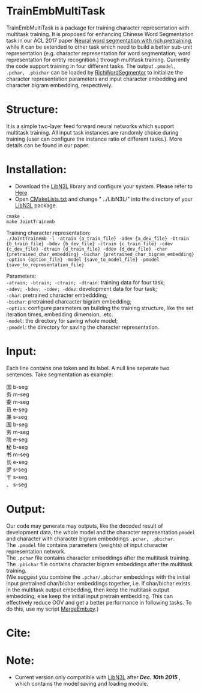 
TrainEmbMultiTask
======
TrainEmbMultiTask is a package for training character representation with multitask training. It is proposed for enhancing Chinese Word Segmentation task in our ACL 2017 paper [Neural word segmentation with rich pretraining](insert_paper_link), while it can be extended to other task which need to build a better sub-unit representation (e.g. character representation for word segmentation; word representation for entity recognition.) through multitask training. Currently the code support training in four different tasks. The output `.pmodel, .pchar, .pbichar` can be loaded by [RichWordSegmentor](https://github.com/jiesutd/RichWordSegmentor) to initialize the character representation parameters and input character embedding and character bigram embedding, respectively.

Structure:
=====
It is a simple two-layer feed forward neural networks which support multitask training. All input task instances are randomly choice during training (user can configure the instance ratio of different tasks.). More details can be found in our paper.


Installation:
======
* Download the [LibN3L](https://github.com/SUTDNLP/LibN3L) library and configure your system. Please refer to [Here](https://github.com/SUTDNLP/LibN3L)
* Open [CMakeLists.txt](CMakeLists.txt) and change " ../LibN3L/" into the directory of your [LibN3L](https://github.com/SUTDNLP/LibN3L) package.


`cmake .`    
`make JointTrainemb`

Training character representation:   
`./JointTrainemb -l -atrain {a_train_file} -adev {a_dev_file} -btrain {b_train_file} -bdev {b_dev_file} -ctrain {c_train_file} -cdev {c_dev_file} -dtrain {d_train_file} -ddev {d_dev_file} -char {pretrained_char_embedding} -bichar {pretrained_char_bigram_embedding} -option {option_file} -model {save_to_model_file} -pmodel {save_to_representation_file}`

Parameters:  
`-atrain; -btrain; -ctrain; -dtrain`: training data for four task;  
`-adev; -bdev; -cdev; -ddev`: development data for four task;  
`-char`: pretrained character embeddding;  
`-bichar`: pretrained charcacter bigram embedding;  
`-option`: configure parameters on building the training structure, like the set iteration times, embedding dimension, .etc.  
`-model`: the directory for saving whole model;  
`-pmodel`: the directory for saving the character representation.   


Input:
======
Each line contains one token and its label. A null line seperate two sentences.
Take segmentation as example:  

国 b-seg  
务 m-seg  
委 m-seg  
员 e-seg  
兼 s-seg  
国 b-seg  
务 m-seg  
院 e-seg  
秘 b-seg  
书 m-seg  
长 e-seg  
罗 s-seg  
干 s-seg  
、 s-seg  

Output:
=======
Our code may generate may outputs, like the decoded result of development data, the whole model and the character representation `pmodel` and character with character bigram embeddings `.pchar, .pbichar`.   
The `.pmodel` file contains parameters (weights) of input character representation network.  
The `.pchar` file contains character embeddings after the multitask training.  
The `.pbichar` file contains character bigram embeddings after the multitask training.    
(We suggest you combine the `.pchar/.pbichar` embeddings with the initial input pretrained char/bichar embeddings together, i.e. if char/bichar exists in the multitask output embedding, then keep the multitask output embedding; else keep the initial input pretrain embedding. This can effectively reduce OOV and get a better performance in following tasks. To do this, use my script [MergeEmb.py](MergeEmb.py).)  


Cite:
=====


Note: 
======
* Current version only compatible with [LibN3L](https://github.com/SUTDNLP/LibN3L) after ***Dec. 10th 2015*** , which contains the model saving and loading module.

